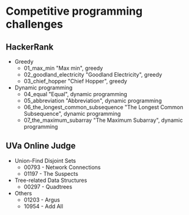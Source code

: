 # Competitive programming challenges 
## HackerRank
* Greedy
  * 01_max_min "Max min", greedy
  * 02_goodland_electricity "Goodland Electricity", greedy
  * 03_chief_hopper "Chief Hopper", greedy
* Dynamic programming  
  * 04_equal "Equal", dynamic programming
  * 05_abbreviation "Abbreviation", dynamic programming
  * 06_the_longest_common_subsequence "The Longest Common Subsequence", dynamic programming
  * 07_the_maximum_subarray "The Maximum Subarray", dynamic programming


## UVa Online Judge
* Union-Find Disjoint Sets
  * 00793 - Network Connections
  * 01197 - The Suspects
* Tree-related Data Structures
  * 00297 - Quadtrees
* Others
  * 01203 - Argus
  * 10954 - Add All
